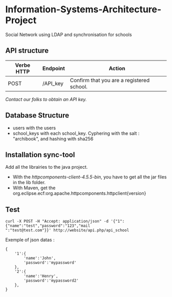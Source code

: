 # Information-Systems-Architecture-Project
Social Network using LDAP and synchronisation for schools

## API structure

|     Verbe HTTP          |Endpoint |Action
-------------|--------------------|------------------------         
|POST|    /API_key   |Confirm that you are a registered school. |

*Contact our folks to obtain an API key.*

## Database Structure

- users with the users
- school_keys with each school_key. Cyphering with the salt : "archibook", and hashing with sha256

## Installation sync-tool

Add all the librairies to the java project.
* With the *httpcomponents-client-4.5.5-bin*, you have to get all the jar files in the lib folder.
* With Maven, get the org.eclipse.ecf:org.apache.httpcomponents.httpclient{version}

## Test

```
curl -X POST -H "Accept: application/json" -d '{"1":{"name":"test","password":"123","mail
":"test@test.com"}}' http://website/api.php/api_school
```

Exemple of json datas :

```
{
	'1':{
		'name':'John',
		'password':'mypassword'
	},
	'2':{
		'name':'Henry',
		'password':'mypassword2'
	},
}
```

